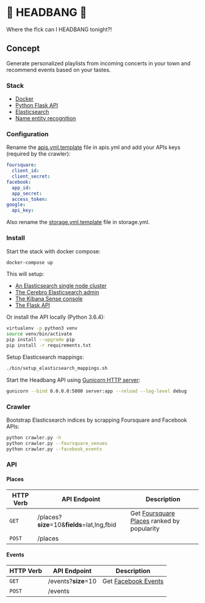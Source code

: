 # 🤘 HEADBANG 🤘

Where the f!ck can I HEADBANG tonight?!

## Concept

Generate personalized playlists from incoming concerts in your town and recommend events based on your tastes.

### Stack
- [Docker](https://www.docker.com/)
- [Python Flask API](http://flask.pocoo.org/)
- [Elasticsearch](https://www.elastic.co/)
- [Name entity recognition](https://github.com/Franck-Dernoncourt/NeuroNER)

### Configuration
Rename the [apis.yml.template](app/config/apis.yml.template) file in apis.yml and add your APIs keys (required by the crawler):
```yml
foursquare:
  client_id:
  client_secret:
facebook:
  app_id:
  app_secret:
  access_token:
google:
  api_key:
```

Also rename the [storage.yml.template](app/config/storage.yml.template) file in storage.yml.

### Install
Start the stack with docker compose:

```bash
docker-compose up
```

This will setup:
- [An Elasticsearch single node cluster](http://localhost:9200)
- [The Cerebro Elasticsearch admin](http://localhost:9000/#/overview?host=http:%2F%2Felasticsearch:9200)
- [The Kibana Sense console](http://localhost:5601/app/kibana#/dev_tools/console)
- [The Flask API](http://localhost:5000)

Or install the API locally (Python 3.6.4):
```bash
virtualenv -p python3 venv
source venv/bin/activate
pip install --upgrade pip
pip install -r requirements.txt
```

Setup Elasticsearch mappings:
```bash
./bin/setup_elasticsearch_mappings.sh
```

Start the Headbang API using [Gunicorn HTTP server](http://gunicorn.org/):
```bash
gunicorn --bind 0.0.0.0:5000 server:app --reload --log-level debug
```

### Crawler

Bootstrap Elasticsearch indices by scrapping Foursquare and Facebook APIs:

```bash
python crawler.py -h
python crawler.py --foursquare_venues
python crawler.py --facebook_events
```

### API

#### Places

| HTTP Verb | API Endpoint                                | Description
| --------- | ------------------------------------------- | ------------
| `GET`     | /places?**size**=10&**fields**=lat,lng,fbid | Get [Foursquare Places](https://developer.foursquare.com/places-api) ranked by popularity
| `POST`    | /places                                     |

#### Events

| HTTP Verb | API Endpoint                | Description
| --------- | --------------------------- | ------------
| `GET`     | /events?**size**=10         | Get [Facebook Events](https://developers.facebook.com/docs/graph-api/reference/event)
| `POST`    | /events                     |
